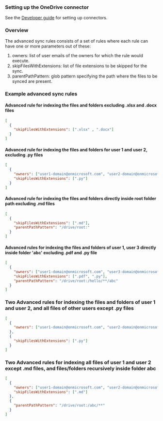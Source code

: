 ### Setting up the OneDrive connector

See the [Developer guide](../../docs/DEVELOPING.md) for setting up connectors.

### Overview

The advanced sync rules consists of a set of rules where each rule can have one or more parameters out of these:

1. owners: list of user emails of the owners for which the rule would execute.
2. skipFilesWithExtensions: list of file extensions to be skipped for the sync.
3. parentPathPattern: glob pattern specifying the path where the files to be synced are present. 

### Example advanced sync rules

#### Advanced rule for indexing the files and folders excluding .xlsx and .docx files

```json
[
  {
    "skipFilesWithExtensions": [".xlsx" , ".docx"]
  }
]
```

#### Advanced rule for indexing the files and folders for user 1 and user 2, excluding .py files

```json
[
  {
    "owners": ["user1-domain@onmicrosoft.com", "user2-domain@onmicrosoft.com"],
    "skipFilesWithExtensions": [".py"]
  }
]
```

#### Advanced rule for indexing the files and folders directly inside root folder path excluding .md files

```json
[
  {
    "skipFilesWithExtensions": [".md"],
    "parentPathPattern": "/drive/root:"
  }
]
```

#### Advanced rules for indexing the files and folders of user 1, user 3 directly inside folder 'abc' excluding .pdf and .py file

```json
[
  {
    "owners": ["user1-domain@onmicrosoft.com", "user3-domain@onmicrosoft.com"],
    "skipFilesWithExtensions": [".pdf", ".py"],
    "parentPathPattern": "/drive/root:/hello/**/abc"
  }
]
```

### Two Advanced rules for indexing the files and folders of user 1 and user 2, and all files of other users except .py files

```json
[
  {
    "owners": ["user1-domain@onmicrosoft.com", "user2-domain@onmicrosoft.com"]
  },
  {
    "skipFilesWithExtensions": [".py"]
  }
]
```

### Two Advanced rules for indexing all files of user 1 and user 2 except .md files, and files/folders recursively inside folder abc 

```json
[
  {
    "owners": ["user1-domain@onmicrosoft.com", "user2-domain@onmicrosoft.com"],
    "skipFilesWithExtensions": [".md"]
  },
  {
    "parentPathPattern": "/drive/root:/abc/**"
  }
]
```
